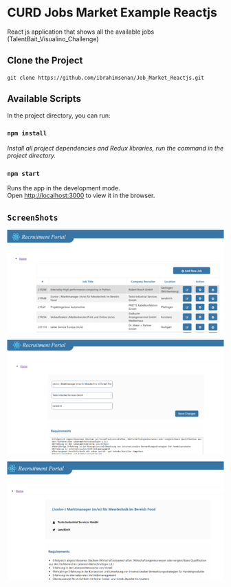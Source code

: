 # CURD Jobs Market Example Reactjs
React js application that shows all the available jobs (TalentBait_Visualino_Challenge)

## Clone the Project 
`git clone https://github.com/ibrahimsenan/Job_Market_Reactjs.git`
## Available Scripts

In the project directory, you can run:

### `npm install`

*Install all project dependencies and Redux libraries, run the command in the project directory.*

### `npm start`

Runs the app in the development mode.<br>
Open [http://localhost:3000](http://localhost:3000) to view it in the browser.

## `ScreenShots`
![screenshots1](/screenshots/1.png?raw=true "screenshots1")

![screenshots2](/screenshots/2.png?raw=true "screenshots2")

![screenshots3](/screenshots/3.png?raw=true "screenshots3")
